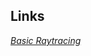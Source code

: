 ## Links

[*Basic Raytracing*](https://gabrielgambetta.com/computer-graphics-from-scratch/02-basic-raytracing.html)



